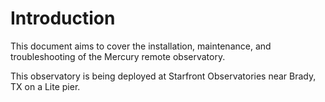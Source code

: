 # Introduction

This document aims to cover the installation, maintenance, and troubleshooting of the Mercury remote observatory.

This observatory is being deployed at Starfront Observatories near Brady, TX on a Lite pier.
